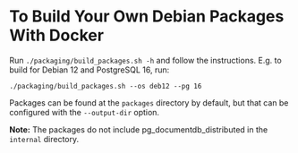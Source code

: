 # To Build Your Own Debian Packages With Docker
Run `./packaging/build_packages.sh -h` and follow the instructions.
E.g. to build for Debian 12 and PostgreSQL 16, run:
```
./packaging/build_packages.sh --os deb12 --pg 16
```

Packages can be found at the `packages` directory by default, but that can be configured with the `--output-dir` option.

**Note:** The packages do not include pg_documentdb_distributed in the `internal` directory.
